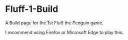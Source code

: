 # Fluff-1-Build
A Build page for the 1st Fluff the Penguin game.

I recommend using Firefox or Microsoft Edge to play this.


